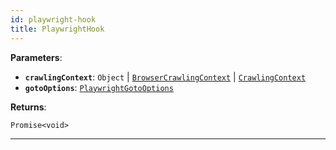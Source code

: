 ```yaml
---
id: playwright-hook
title: PlaywrightHook
---
```


<a name="playwrighthook"></a>

**Parameters**:

-   **`crawlingContext`**: `Object` | [`BrowserCrawlingContext`](../typedefs/browser-crawling-context) |
    [`CrawlingContext`](../typedefs/crawling-context)
-   **`gotoOptions`**: [`PlaywrightGotoOptions`](../typedefs/playwright-goto-options)

**Returns**:

`Promise<void>`

---

